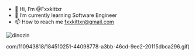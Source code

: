 - 👋 Hi, I’m @Fxxkittxr
- 🌱 I’m currently learning Software Engineer
- 📫 How to reach me fxxkittxr@gmail.com

![dinozin](https://user-images.githubusercontent.com/110943818/186723571-edc3f8cb-2bbd-48c1-8894-791af6ea98e6.gif)

com/110943818/184510251-44098778-a3bb-46cd-9ee2-20115dbca296.gif)


<!---
Fxxkittxr/Fxxkittxr is a ✨ special ✨ repository because its `README.md` (this file) appears on your GitHub profile.
You can click the Preview link to take a look at your changes.
--->
